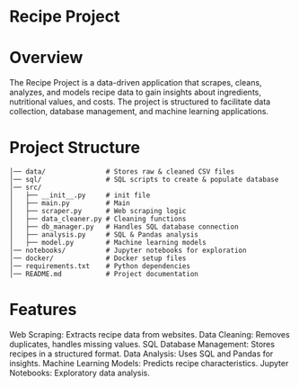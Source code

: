# Recipe Project
# Overview
The Recipe Project is a data-driven application that scrapes, cleans, analyzes, and models recipe data to gain insights about ingredients, nutritional values, and costs. The project is structured to facilitate data collection, database management, and machine learning applications.

# Project Structure
```recipe_project/
│── data/               # Stores raw & cleaned CSV files
│── sql/                # SQL scripts to create & populate database
│── src/
│   ├── __init__.py     # init file
│   ├── main.py         # Main
│   ├── scraper.py      # Web scraping logic
│   ├── data_cleaner.py # Cleaning functions
│   ├── db_manager.py   # Handles SQL database connection
│   ├── analysis.py     # SQL & Pandas analysis
│   ├── model.py        # Machine learning models
│── notebooks/          # Jupyter notebooks for exploration
│── docker/             # Docker setup files
│── requirements.txt    # Python dependencies
│── README.md           # Project documentation
```
# Features

Web Scraping: Extracts recipe data from websites.
Data Cleaning: Removes duplicates, handles missing values.
SQL Database Management: Stores recipes in a structured format.
Data Analysis: Uses SQL and Pandas for insights.
Machine Learning Models: Predicts recipe characteristics.
Jupyter Notebooks: Exploratory data analysis.
